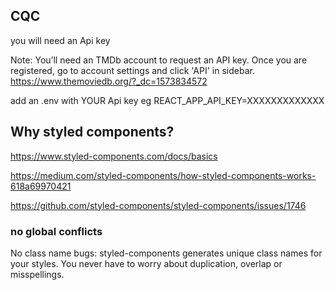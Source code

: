 ## CQC
you will need an Api key

Note: You’ll need an TMDb account to request an API key. Once you are registered, go to account settings and click 'API' in sidebar.
https://www.themoviedb.org/?_dc=1573834572

add an .env with YOUR Api key eg REACT_APP_API_KEY=XXXXXXXXXXXXX


## Why styled components?
https://www.styled-components.com/docs/basics

https://medium.com/styled-components/how-styled-components-works-618a69970421

https://github.com/styled-components/styled-components/issues/1746

### no global conflicts
No class name bugs: styled-components generates unique class names for your styles. You never have to worry about duplication, overlap or misspellings.
